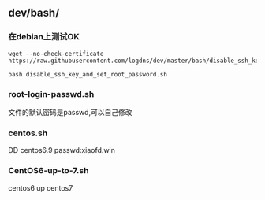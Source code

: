 ## dev/bash/


### 在debian上测试OK

```
wget --no-check-certificate  https://raw.githubusercontent.com/logdns/dev/master/bash/disable_ssh_key_and_set_root_password.sh
```
```
bash disable_ssh_key_and_set_root_password.sh
```

### root-login-passwd.sh 

文件的默认密码是passwd,可以自己修改

### centos.sh
DD centos6.9  passwd:xiaofd.win


### CentOS6-up-to-7.sh

centos6 up centos7
